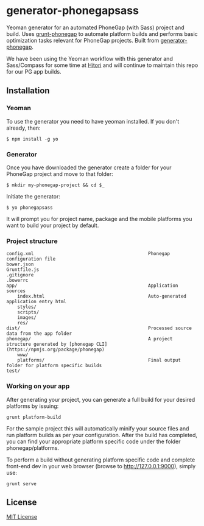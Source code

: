 # generator-phonegapsass 

Yeoman generator for an automated PhoneGap (with Sass) project and build. Uses [grunt-phonegap](https://npmjs.org/package/grunt-phonegap) to automate platform builds and performs basic optimization tasks relevant for PhoneGap projects. Built from [generator-phonegap](https://github.com/hypermurea/generator-phonegap).

We have been using the Yeoman workflow with this generator and Sass/Compass for some time at [Hitori](https://hitori-inc.com) and will continue to maintain this repo for our PG app builds.

## Installation

### Yeoman

To use the generator you need to have yeoman installed. If you don't already, then:

```
$ npm install -g yo
```

### Generator

Once you have downloaded the generator create a folder for your PhoneGap project and move to that folder:

```
$ mkdir my-phonegap-project && cd $_
```

Initiate the generator:

```
$ yo phonegapsass
```

It will prompt you for project name, package and the mobile platforms you want to build your project by default. 


### Project structure

	config.xml											Phonegap configuration file
	bower.json											
	Gruntfile.js										
	.gitignore
	.bowerrc
	app/												Application sources
		index.html										Auto-generated application entry html
		styles/											
		scripts/
		images/
		res/										
	dist/												Processed source data from the app folder
	phonegap/											A project structure generated by [phonegap CLI](https://npmjs.org/package/phonegap)
		www/											
		platforms/										Final output folder for platform specific builds
	test/												


### Working on your app

After generating your project, you can generate a full build for your desired platforms by issuing:

```
grunt platform-build
```

For the sample project this will automatically minify your source files and run platform builds as per your configuration. After the build has completed, you can find your appropriate platform specific code under the folder phonegap/platforms. 

To perform a build without generating platform specific code and complete front-end dev in your web browser (browse to http://127.0.0.1:9000), simply use:

```
grunt serve
```


## License

[MIT License](https://en.wikipedia.org/wiki/MIT_License)
